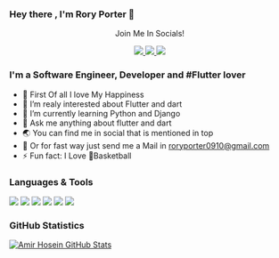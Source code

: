 ### Hey there , I'm Rory Porter 👋

<div align="center">
<p align="center">Join Me In Socials!</p>

   
<a href="https://medium.com/@amirkarimistr/">
    <img src="https://img.shields.io/badge/Medium-12100E?style=for-the-badge&logo=medium&logoColor=white" />
</a>

<a href="https://www.linkedin.com/in/amirkarimistr/">
    <img src="https://img.shields.io/badge/linkedin-%230077B5.svg?&style=for-the-badge&logo=linkedin&logoColor=white" />
</a>


<a href="https://t.me/amirkarimi21/">
    <img src="https://img.shields.io/badge/Telegram-2CA5E0?style=for-the-badge&logo=telegram&logoColor=white" />
</a>


</div>

### I'm a Software Engineer, Developer and #Flutter lover
- 💖 First Of all I love My Happiness
- 🔭 I’m realy interested about Flutter and dart
- 🌱 I’m currently learning Python and Django
- 💬 Ask me anything about flutter and dart
- 🌏 You can find me in social that is mentioned in top
- 📨 Or for fast way just send me a Mail in roryporter0910@gmail.com
- ⚡ Fun fact: I Love 🏀Basketball



### Languages & Tools
<div>
<img src="https://img.shields.io/badge/Dart-0175C2?style=flat-square&logo=dart&logoColor=white">
<img src="https://img.shields.io/badge/Python-14354C?style=flat-square&logo=python&logoColor=white">
<img src="https://img.shields.io/badge/Java-ED8B00?style=flat-square&logo=java&logoColor=white">
<img src="https://img.shields.io/badge/Kotlin-0095D5?style=flat-square&logo=kotlin&logoColor=white">
<img src="https://img.shields.io/badge/Flutter-02569B?style=flat-square&logo=flutter&logoColor=white">
<img src="https://img.shields.io/badge/Django-092E20?style=flat-square&logo=django&logoColor=white">
</div>

### GitHub Statistics
[![Amir Hosein GitHub Stats](https://github-readme-stats.vercel.app/api?username=amirkarimistr&show_icons=true&theme=nord)](https://github.com/anuraghazra/github-readme-stats)

